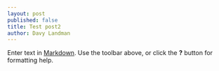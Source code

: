 ```yaml
---
layout: post
published: false
title: Test post2
author: Davy Landman
---
```


Enter text in [Markdown](http://daringfireball.net/projects/markdown/). Use the toolbar above, or click the **?** button for formatting help.
